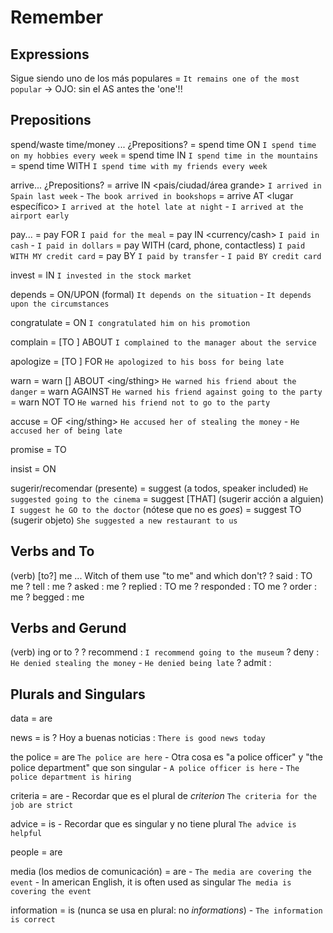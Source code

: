 # Remember


## Expressions

Sigue siendo uno de los más populares
    = `It remains one of the most popular` ->  OJO: sin el AS antes the 'one'!!


## Prepositions


spend/waste time/money <preposition>... ¿Prepositions?
    = spend time ON <thing> `I spend time on my hobbies every week`
    = spend time IN <place> `I spend time in the mountains`
    = spend time WITH <sbody> `I spend time with my friends every week`

arrive... ¿Prepositions?
    = arrive IN <pais/ciudad/área grande> `I arrived in Spain last week` - `The book arrived in bookshops`
    = arrive AT <lugar específico> `I arrived at the hotel late at night` - `I arrived at the airport early`

pay...
    = pay FOR <product> `I paid for the meal`
    = pay IN <currency/cash> `I paid in cash` - `I paid in dollars`
    = pay WITH <device> (card, phone, contactless) `I paid WITH MY credit card`
    = pay BY <method> `I paid by transfer` - `I paid BY credit card`

invest = IN `I invested in the stock market`

depends = ON/UPON (formal) `It depends on the situation` - `It depends upon the circumstances`

congratulate = ON `I congratulated him on his promotion`

complain = [TO <sbody>] ABOUT <sthing> `I complained to the manager about the service`

apologize = [TO <sbody>] FOR <ing> `He apologized to his boss for being late`

warn
    = warn [<sbody>] ABOUT <ing/sthing> `He warned his friend about the danger`
    = warn <sbody> AGAINST <ing> `He warned his friend against going to the party`
    = warn <sbody> NOT TO <base> `He warned his friend not to go to the party`

accuse = OF <ing/sthing> `He accused her of stealing the money` - `He accused her of being late`

promise = TO

insist = ON

sugerir/recomendar (presente)
    = suggest <ing> (a todos, speaker included) `He suggested going to the cinema`
    = suggest [THAT] <sbody> <base> (sugerir acción a alguien) `I suggest he GO to the doctor` (nótese que no es _goes_)
    = suggest <obj> TO <sbody> (sugerir objeto) `She suggested a new restaurant to us`

## Verbs and To

(verb) [to?] me ... Witch of them use "to me" and which don't?
    ? said : TO me
    ? tell : me
    ? asked : me
    ? replied : TO me
    ? responded : TO me
    ? order : me
    ? begged : me


## Verbs and Gerund

(verb) ing or to <base>?
    ? recommend : <ing> `I recommend going to the museum`
    ? deny : <ing> `He denied stealing the money` - `He denied being late`
    ? admit : <ing>

## Plurals and Singulars


data = are

news = is
    ? Hoy a buenas noticias : `There is good news today`

the police = are  `The police are here`
    - Otra cosa es "a police officer" y "the police department" que son singular
    - `A police officer is here` - `The police department is hiring`

criteria = are
    - Recordar que es el plural de _criterion_ `The criteria for the job are strict`

advice = is
    - Recordar que es singular y no tiene plural `The advice is helpful`

people = are

media (los medios de comunicación) = are
    - `The media are covering the event`
    - In american English, it is often used as singular `The media is covering the event`


information = is (nunca se usa en plural: no _informations_)
    - `The information is correct`

